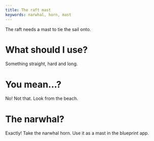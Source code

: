 ```yaml
---
title: The raft mast
keywords: narwhal, horn, mast
---
```


The raft needs a mast to tie the sail onto.

# What should I use?
Something straight, hard and long.

# You mean...?
No! Not that. Look from the beach.

# The narwhal?
Exactly! Take the narwhal horn. Use it as a mast in the blueprint app.
